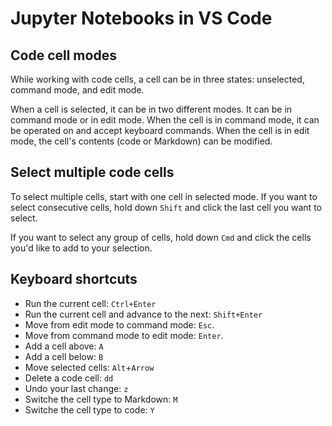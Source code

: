 # Jupyter Notebooks in VS Code

## Code cell modes

While working with code cells, a cell can be in three states: unselected, command mode, and edit mode.

When a cell is selected, it can be in two different modes. It can be in command mode or in edit mode. When the cell is in command mode, it can be operated on and accept keyboard commands. When the cell is in edit mode, the cell's contents (code or Markdown) can be modified.


## Select multiple code cells

To select multiple cells, start with one cell in selected mode. If you want to select consecutive cells, hold down `Shift` and click the last cell you want to select. 

If you want to select any group of cells, hold down `Cmd` and click the cells you'd like to add to your selection.


## Keyboard shortcuts

- Run the current cell: `Ctrl+Enter`
- Run the current cell and advance to the next: `Shift+Enter`
- Move from edit mode to command mode: `Esc`.
- Move from command mode to edit mode: `Enter`.
- Add a cell above: `A`
- Add a cell below: `B`
- Move selected cells: `Alt`+`Arrow`
- Delete a code cell: `dd`
- Undo your last change: `z`
- Switche the cell type to Markdown: `M`
- Switche the cell type to code: `Y`
